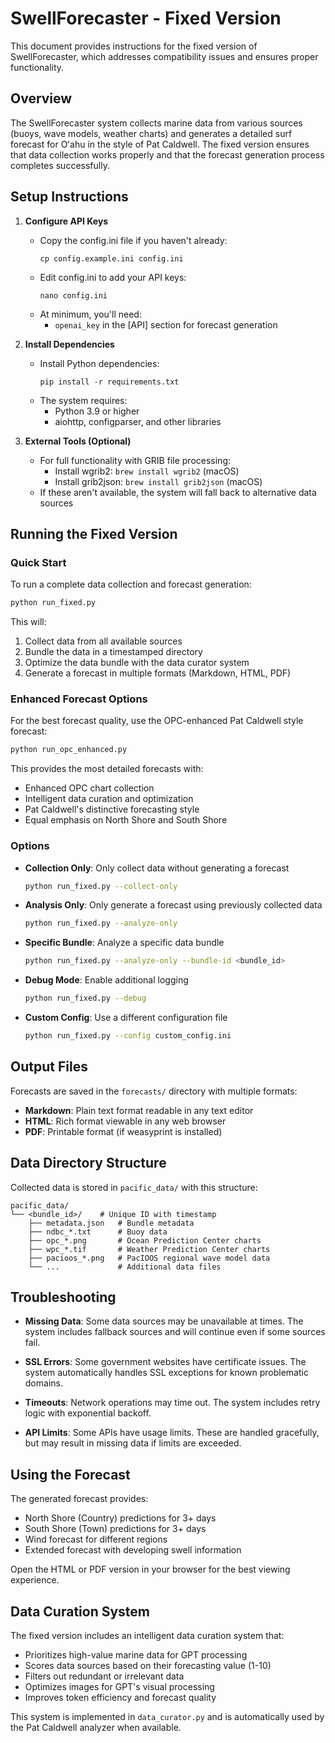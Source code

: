 # SwellForecaster - Fixed Version

This document provides instructions for the fixed version of SwellForecaster, which addresses compatibility issues and ensures proper functionality.

## Overview

The SwellForecaster system collects marine data from various sources (buoys, wave models, weather charts) and generates a detailed surf forecast for Oʻahu in the style of Pat Caldwell. The fixed version ensures that data collection works properly and that the forecast generation process completes successfully.

## Setup Instructions

1. **Configure API Keys**
   - Copy the config.ini file if you haven't already:
     ```
     cp config.example.ini config.ini
     ```
   - Edit config.ini to add your API keys:
     ```
     nano config.ini
     ```
   - At minimum, you'll need:
     - `openai_key` in the [API] section for forecast generation

2. **Install Dependencies**
   - Install Python dependencies:
     ```
     pip install -r requirements.txt
     ```
   - The system requires:
     - Python 3.9 or higher
     - aiohttp, configparser, and other libraries

3. **External Tools (Optional)**
   - For full functionality with GRIB file processing:
     - Install wgrib2: `brew install wgrib2` (macOS)
     - Install grib2json: `brew install grib2json` (macOS)
   - If these aren't available, the system will fall back to alternative data sources

## Running the Fixed Version

### Quick Start

To run a complete data collection and forecast generation:

```bash
python run_fixed.py
```

This will:
1. Collect data from all available sources
2. Bundle the data in a timestamped directory
3. Optimize the data bundle with the data curator system
4. Generate a forecast in multiple formats (Markdown, HTML, PDF)

### Enhanced Forecast Options

For the best forecast quality, use the OPC-enhanced Pat Caldwell style forecast:

```bash
python run_opc_enhanced.py
```

This provides the most detailed forecasts with:
- Enhanced OPC chart collection
- Intelligent data curation and optimization
- Pat Caldwell's distinctive forecasting style
- Equal emphasis on North Shore and South Shore

### Options

- **Collection Only**: Only collect data without generating a forecast
  ```bash
  python run_fixed.py --collect-only
  ```

- **Analysis Only**: Only generate a forecast using previously collected data
  ```bash
  python run_fixed.py --analyze-only
  ```

- **Specific Bundle**: Analyze a specific data bundle
  ```bash
  python run_fixed.py --analyze-only --bundle-id <bundle_id>
  ```

- **Debug Mode**: Enable additional logging
  ```bash
  python run_fixed.py --debug
  ```

- **Custom Config**: Use a different configuration file
  ```bash
  python run_fixed.py --config custom_config.ini
  ```

## Output Files

Forecasts are saved in the `forecasts/` directory with multiple formats:

- **Markdown**: Plain text format readable in any text editor
- **HTML**: Rich format viewable in any web browser
- **PDF**: Printable format (if weasyprint is installed)

## Data Directory Structure

Collected data is stored in `pacific_data/` with this structure:

```
pacific_data/
└── <bundle_id>/    # Unique ID with timestamp
    ├── metadata.json   # Bundle metadata
    ├── ndbc_*.txt      # Buoy data
    ├── opc_*.png       # Ocean Prediction Center charts
    ├── wpc_*.tif       # Weather Prediction Center charts
    ├── pacioos_*.png   # PacIOOS regional wave model data
    └── ...             # Additional data files
```

## Troubleshooting

- **Missing Data**: Some data sources may be unavailable at times. The system includes fallback sources and will continue even if some sources fail.

- **SSL Errors**: Some government websites have certificate issues. The system automatically handles SSL exceptions for known problematic domains.

- **Timeouts**: Network operations may time out. The system includes retry logic with exponential backoff.

- **API Limits**: Some APIs have usage limits. These are handled gracefully, but may result in missing data if limits are exceeded.

## Using the Forecast

The generated forecast provides:

- North Shore (Country) predictions for 3+ days
- South Shore (Town) predictions for 3+ days 
- Wind forecast for different regions
- Extended forecast with developing swell information

Open the HTML or PDF version in your browser for the best viewing experience.

## Data Curation System

The fixed version includes an intelligent data curation system that:

- Prioritizes high-value marine data for GPT processing
- Scores data sources based on their forecasting value (1-10)
- Filters out redundant or irrelevant data
- Optimizes images for GPT's visual processing
- Improves token efficiency and forecast quality

This system is implemented in `data_curator.py` and is automatically used by the Pat Caldwell analyzer when available.